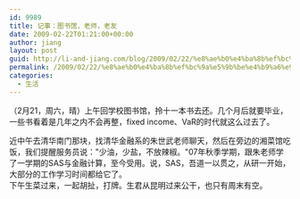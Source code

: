 ```yaml
---
id: 9989
title: 记事：图书馆，老师，老友
date: 2009-02-22T01:21:00+00:00
author: jiang
layout: post
guid: http://li-and-jiang.com/blog/2009/02/22/%e8%ae%b0%e4%ba%8b%ef%bc%9a%e5%9b%be%e4%b9%a6%e9%a6%86%ef%bc%8c%e8%80%81%e5%b8%88%ef%bc%8c%e8%80%81%e5%8f%8b/
permalink: /2009/02/22/%e8%ae%b0%e4%ba%8b%ef%bc%9a%e5%9b%be%e4%b9%a6%e9%a6%86%ef%bc%8c%e8%80%81%e5%b8%88%ef%bc%8c%e8%80%81%e5%8f%8b/
categories:
  - 生活
---
```

（2月21，周六，晴）上午回学校图书馆，拎十一本书去还。几个月后就要毕业，一些书看着是几年之内不会再整，fixed income、VaR的时代就这么过去了。 

<div>
</div>

<div>
  近中午去清华南门那块，找清华金融系的朱世武老师聊天，然后在旁边的湘菜馆吃饭，我们提醒服务员说："少油，少盐，不放辣椒。"07年秋季学期，跟朱老师学了一学期的SAS与金融计算，至今受用。说，SAS，吾道一以贯之，从研一开始，大部分的工作学习时间都给它了。
</div>

<div>
</div>

<div>
  下午生菜过来，一起胡扯，打牌。生君从昆明过来公干，也只有周末有空。
</div>